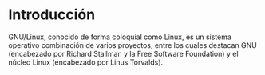 # Introducción

GNU/Linux, conocido de forma coloquial como Linux, es un sistema operativo combinación de varios proyectos, entre los cuales destacan GNU (encabezado por Richard Stallman y la Free Software Foundation) y el núcleo Linux (encabezado por Linus Torvalds). 
